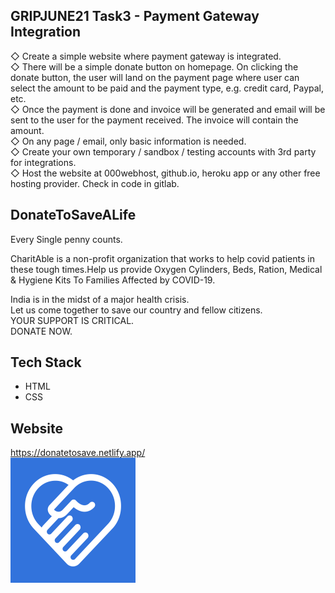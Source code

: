 ## GRIPJUNE21 Task3 - Payment Gateway Integration
◇ Create a simple website where payment gateway is integrated.  
◇ There will be a simple donate button on homepage. On clicking the donate button, the user will land on the payment page where user can select the amount to be paid and the payment type, e.g. credit card, Paypal, etc.   
◇ Once the payment is done and invoice will be generated and email will be sent to the user for the payment received. The invoice will contain the amount.  
◇ On any page / email, only basic information is needed.   
◇ Create your own temporary / sandbox / testing accounts with 3rd party for integrations.   
◇ Host the website at 000webhost, github.io, heroku app or any other free hosting provider. Check in code in gitlab.  

## DonateToSaveALife
Every Single penny counts.

CharitAble is a non-profit organization that works to help covid patients in these tough times.Help us provide Oxygen Cylinders, Beds, Ration, Medical & Hygiene Kits To Families Affected by COVID-19.

India is in the midst of a major health crisis.  
Let us come together to save our country and fellow citizens.  
YOUR SUPPORT IS CRITICAL.  
DONATE NOW.  

## Tech Stack
* HTML
* CSS

## Website
https://donatetosave.netlify.app/  
![GitHub Logo](/images/logo.png)
